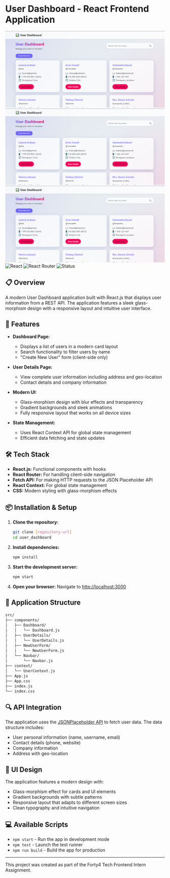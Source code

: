 # User Dashboard - React Frontend Application
![Dash Board View](./images/user_dashboard-1.png)
![User Profile View](./images/user_dashboard-1.png)
![Create New User form](./images/user_dashboard-1.png)
![React](https://img.shields.io/badge/React-19-blue)
![React Router](https://img.shields.io/badge/React%20Router-6-orange)
![Status](https://img.shields.io/badge/Status-Completed-brightgreen)

## 📋 Overview

A modern User Dashboard application built with React.js that displays user information from a REST API. The application features a sleek glass-morphism design with a responsive layout and intuitive user interface.

## 🌟 Features

- **Dashboard Page:**
  - Displays a list of users in a modern card layout
  - Search functionality to filter users by name
  - "Create New User" form (client-side only)
  
- **User Details Page:**
  - View complete user information including address and geo-location
  - Contact details and company information
  
- **Modern UI:**
  - Glass-morphism design with blur effects and transparency
  - Gradient backgrounds and sleek animations
  - Fully responsive layout that works on all device sizes
  
- **State Management:**
  - Uses React Context API for global state management
  - Efficient data fetching and state updates

## 🛠️ Tech Stack

- **React.js:** Functional components with hooks
- **React Router:** For handling client-side navigation
- **Fetch API:** For making HTTP requests to the JSON Placeholder API
- **React Context:** For global state management
- **CSS:** Modern styling with glass-morphism effects

## 📦 Installation & Setup

1. **Clone the repository:**
   ```bash
   git clone [repository-url]
   cd user_dashboard
   ```

2. **Install dependencies:**
   ```bash
   npm install
   ```

3. **Start the development server:**
   ```bash
   npm start
   ```

4. **Open your browser:**
   Navigate to [http://localhost:3000](http://localhost:3000)

## 📱 Application Structure

```
src/
├── components/
│   ├── Dashboard/
│   │   └── Dashboard.js
│   ├── UserDetails/
│   │   └── UserDetails.js
│   ├── NewUserForm/
│   │   └── NewUserForm.js
│   └── Navbar/
│       └── Navbar.js
├── context/
│   └── UserContext.js
├── App.js
├── App.css
├── index.js
└── index.css
```

## 🔍 API Integration

The application uses the [JSONPlaceholder API](https://jsonplaceholder.typicode.com/users) to fetch user data. The data structure includes:

- User personal information (name, username, email)
- Contact details (phone, website)
- Company information
- Address with geo-location

## 🎨 UI Design

The application features a modern design with:

- Glass-morphism effect for cards and UI elements
- Gradient backgrounds with subtle patterns
- Responsive layout that adapts to different screen sizes
- Clean typography and intuitive navigation

## 💻 Available Scripts

- `npm start` - Run the app in development mode
- `npm test` - Launch the test runner
- `npm run build` - Build the app for production

---

This project was created as part of the Forty4 Tech Frontend Intern Assignment.
